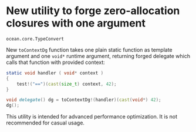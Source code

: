 # New utility to forge zero-allocation closures with one argument

`ocean.core.TypeConvert`

New `toContextDg` function takes one plain static function as template argument
and one `void*` runtime argument, returning forged delegate which calls that
function with provided context:

```D
static void handler ( void* context )
{
    test!("==")(cast(size_t) context, 42);
}

void delegate() dg = toContextDg!(handler)(cast(void*) 42);
dg();
```

This utility is intended for advanced performance optimization. It is not
recommended for casual usage.
